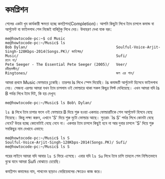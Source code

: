 # কমপ্লিশন #

শেলের একটা খুব কার্যকারী ক্ষমতা হচ্ছে কমপ্লিশন(Completion)। আপনি কিছুটা লিখে ট্যাব চাপলে কমান্ড বা আর্গুমেন্ট বা ফাইলপাথ শেল নিজেই বাকিটুকু লিখে দেয়। উদাহরণ দেখা যাক বরং:

```
me@howtocode-pc:~$ cd Music
me@howtocode-pc:~/Music$ ls 
Bob Dylan/                                        Soulful-Voice-Arjit-Singh-128Kbps-2014(Songs.PK)/ জাতিস্মর/
Music/                                            Sufi/                                             রতন দা/
Pete Seeger - The Essential Pete Seeger (2005)/   Veer/                                             রবীন্দ্রসঙ্গীত/
Ringtones/                                        জল এর গান/ 
```

আমরা প্রথমে Music ফোল্ডারে ঢুকেছি। তারপর ls লিখে স্পেস দিয়েছি। ls কমান্ডটি আর্গুমেন্ট হিসেবে ফাইলপাথ নেয়। সেজন্য এরপর আমরা যখন ট্যাব চাপলাম ওই ফোল্ডারে থাকা সকল কিছুর লিস্ট দেখিয়েছে। এখন আমরা যদি ls B পর্যন্ত লিখে ট্যাব দিই, কি হয় দেখুন:

```
me@howtocode-pc:~/Music$ ls Bob\ Dylan/
```

`ls B` লিখে ট্যাব চাপার ফলে ওই ফোল্ডারে B দিয়ে শুরু হওয়া একমাত্র ফোল্ডারটিকে শেল আর্গুমেন্ট হিসবে বেছে নিয়েছে। কিন্তু লক্ষ্য করুন, এখানে 'S' দিয়ে শুরু দুটো ফোল্ডার আছে। সুতরাং `ls S' পর্যন্ত লিখে কোনটা বেছে নেবে? উত্তর হচ্ছে কোনোটাই বেছে নেবে না। একবার ট্যাব চাপলে কিছুই হবে না আর দুবার চাপলে 'S' দিয়ে শুরু সবকিছুর নাম দেখাবে এভাবে:

```
me@howtocode-pc:~/Music$ ls S
Soulful-Voice-Arjit-Singh-128Kbps-2014(Songs.PK)/ Sufi/                                             
me@howtocode-pc:~/Music$ ls S
```

পরের লাইনে আমরা যদি আবার `ls S` ফিরে এসেছে। এবার যদি `ls Su` লিখে ট্যাব চাপি তাহলে শেল নিশ্চিতভাবে বুঝে যাবে আমরা Sufi বোঝাতে চেয়েছি।

কমপ্লিশন কমান্ডের নাম, পাথনেম ছাড়াও ভেরিয়েবলের ক্ষেত্রেও কাজ করে।